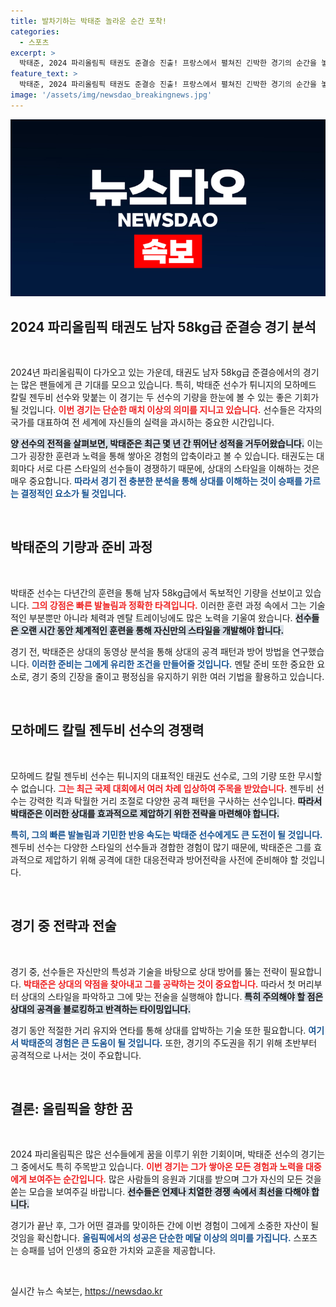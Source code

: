 ```yaml
---
title: 발차기하는 박태준 놀라운 순간 포착!
categories:
  - 스포츠
excerpt: >
  박태준, 2024 파리올림픽 태권도 준결승 진출! 프랑스에서 펼쳐진 긴박한 경기의 순간을 놓치지 마세요!
feature_text: >
  박태준, 2024 파리올림픽 태권도 준결승 진출! 프랑스에서 펼쳐진 긴박한 경기의 순간을 놓치지 마세요!
image: '/assets/img/newsdao_breakingnews.jpg'
---
```


<p><img src="/assets/img/newsdao_breakingnews.jpg" alt="ontimetimes 속보" /></p>

<h2 data-ke-size="size26">2024 파리올림픽 태권도 남자 58kg급 준결승 경기 분석</h2>

<p data-ke-size="size16">&nbsp;</p>

<p>2024년 파리올림픽이 다가오고 있는 가운데, 태권도 남자 58kg급 준결승에서의 경기는 많은 팬들에게 큰 기대를 모으고 있습니다. 특히, 박태준 선수가 튀니지의 모하메드 칼릴 젠두비 선수와 맞붙는 이 경기는 두 선수의 기량을 한눈에 볼 수 있는 좋은 기회가 될 것입니다. <b><span style="color: #ee2323;">이번 경기는 단순한 매치 이상의 의미를 지니고 있습니다.</span></b> 선수들은 각자의 국가를 대표하여 전 세계에 자신들의 실력을 과시하는 중요한 시간입니다.</p>

<p><b><span style="background-color: #21538527;">양 선수의 전적을 살펴보면, 박태준은 최근 몇 년 간 뛰어난 성적을 거두어왔습니다.</span></b> 이는 그가 굉장한 훈련과 노력을 통해 쌓아온 경험의 압축이라고 볼 수 있습니다. 태권도는 대회마다 서로 다른 스타일의 선수들이 경쟁하기 때문에, 상대의 스타일을 이해하는 것은 매우 중요합니다. <b><span style="color: #1a5490;">따라서 경기 전 충분한 분석을 통해 상대를 이해하는 것이 승패를 가르는 결정적인 요소가 될 것입니다.</span></b></p>

<p data-ke-size="size16">&nbsp;</p>

<h2 data-ke-size="size26">박태준의 기량과 준비 과정</h2>

<p data-ke-size="size16">&nbsp;</p>

<p>박태준 선수는 다년간의 훈련을 통해 남자 58kg급에서 독보적인 기량을 선보이고 있습니다. <b><span style="color: #ee2323;">그의 강점은 빠른 발놀림과 정확한 타격입니다.</span></b> 이러한 훈련 과정 속에서 그는 기술적인 부분뿐만 아니라 체력과 멘탈 트레이닝에도 많은 노력을 기울여 왔습니다. <b><span style="background-color: #21538527;">선수들은 오랜 시간 동안 체계적인 훈련을 통해 자신만의 스타일을 개발해야 합니다.</span></b></p>

<p>경기 전, 박태준은 상대의 동영상 분석을 통해 상대의 공격 패턴과 방어 방법을 연구했습니다. <b><span style="color: #1a5490;">이러한 준비는 그에게 유리한 조건을 만들어줄 것입니다.</span></b> 멘탈 준비 또한 중요한 요소로, 경기 중의 긴장을 줄이고 평정심을 유지하기 위한 여러 기법을 활용하고 있습니다. </p>

<p data-ke-size="size16">&nbsp;</p>

<h2 data-ke-size="size26">모하메드 칼릴 젠두비 선수의 경쟁력</h2>

<p data-ke-size="size16">&nbsp;</p>

<p>모하메드 칼릴 젠두비 선수는 튀니지의 대표적인 태권도 선수로, 그의 기량 또한 무시할 수 없습니다. <b><span style="color: #ee2323;">그는 최근 국제 대회에서 여러 차례 입상하여 주목을 받았습니다.</span></b> 젠두비 선수는 강력한 킥과 탁월한 거리 조절로 다양한 공격 패턴을 구사하는 선수입니다. <b><span style="background-color: #21538527;">따라서 박태준은 이러한 상대를 효과적으로 제압하기 위한 전략을 마련해야 합니다.</span></b></p>

<p><b><span style="color: #1a5490;">특히, 그의 빠른 발놀림과 기민한 반응 속도는 박태준 선수에게도 큰 도전이 될 것입니다.</span></b> 젠두비 선수는 다양한 스타일의 선수들과 경합한 경험이 많기 때문에, 박태준은 그를 효과적으로 제압하기 위해 공격에 대한 대응전략과 방어전략을 사전에 준비해야 할 것입니다. </p>

<p data-ke-size="size16">&nbsp;</p>

<h2 data-ke-size="size26">경기 중 전략과 전술</h2>

<p data-ke-size="size16">&nbsp;</p>

<p>경기 중, 선수들은 자신만의 특성과 기술을 바탕으로 상대 방어를 뚫는 전략이 필요합니다. <b><span style="color: #ee2323;">박태준은 상대의 약점을 찾아내고 그를 공략하는 것이 중요합니다.</span></b> 따라서 첫 머리부터 상대의 스타일을 파악하고 그에 맞는 전술을 실행해야 합니다. <b><span style="background-color: #21538527;">특히 주의해야 할 점은 상대의 공격을 블로킹하고 반격하는 타이밍입니다.</span></b></p>

<p>경기 동안 적절한 거리 유지와 연타를 통해 상대를 압박하는 기술 또한 필요합니다. <b><span style="color: #1a5490;">여기서 박태준의 경험은 큰 도움이 될 것입니다.</span></b> 또한, 경기의 주도권을 쥐기 위해 초반부터 공격적으로 나서는 것이 주요합니다. </p>

<p data-ke-size="size16">&nbsp;</p>

<h2 data-ke-size="size26">결론: 올림픽을 향한 꿈</h2>

<p data-ke-size="size16">&nbsp;</p>

<p>2024 파리올림픽은 많은 선수들에게 꿈을 이루기 위한 기회이며, 박태준 선수의 경기는 그 중에서도 특히 주목받고 있습니다. <b><span style="color: #ee2323;">이번 경기는 그가 쌓아온 모든 경험과 노력을 대중에게 보여주는 순간입니다.</span></b> 많은 사람들의 응원과 기대를 받으며 그가 자신의 모든 것을 쏟는 모습을 보여주길 바랍니다. <b><span style="background-color: #21538527;">선수들은 언제나 치열한 경쟁 속에서 최선을 다해야 합니다.</span></b></p>

<p>경기가 끝난 후, 그가 어떤 결과를 맞이하든 간에 이번 경험이 그에게 소중한 자산이 될 것임을 확신합니다. <b><span style="color: #1a5490;">올림픽에서의 성공은 단순한 메달 이상의 의미를 가집니다.</span></b> 스포츠는 승패를 넘어 인생의 중요한 가치와 교훈을 제공합니다. </p>

<p data-ke-size="size16">&nbsp;</p>
실시간 뉴스 속보는, <a href="https://newsdao.kr" rel="dofollow">https://newsdao.kr</a>


